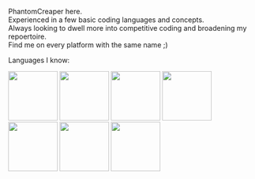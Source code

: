  PhantomCreaper here.  
 Experienced in a few basic coding languages and concepts.  
 Always looking to dwell more into competitive coding and broadening my repoertoire.  
 Find me on every platform with the same name ;)  

Languages I know:  
  
<img src="https://github.com/PhantomCreaper/PhantomCreaper/assets/131944608/da6204bc-70b0-4eca-9967-e3ce448579f8" width="100" height="100">
<img src="https://github.com/PhantomCreaper/PhantomCreaper/assets/131944608/107f6e0f-39c0-44f7-82bd-aedb056c1d9d" width="100" height="100">
<img src="https://github.com/PhantomCreaper/PhantomCreaper/assets/131944608/7c19423c-83f6-40ca-b920-2938aa2c8f87" width="100" height="100">
<img src="https://github.com/PhantomCreaper/PhantomCreaper/assets/131944608/98539571-7f4c-4936-a2fc-a80a5d77e1a9" width="100" height="100">
<img src="https://github.com/PhantomCreaper/PhantomCreaper/assets/131944608/aea45f1e-92a5-48be-8652-3ed0e75b250d" width="100" height="100">
<img src="https://github.com/PhantomCreaper/PhantomCreaper/assets/131944608/78e530b3-13aa-4381-ae8a-9a3ab19f765c" width="100" height="100">
<img src="https://github.com/PhantomCreaper/PhantomCreaper/assets/131944608/be4e5f54-a951-4210-a21a-f3a2cbf0c9a6" width="100" height="100">


<!---
PhantomCreaper/PhantomCreaper is a ✨ special ✨ repository because its `README.md` (this file) appears on your GitHub profile.
You can click the Preview link to take a look at your changes.
--->
